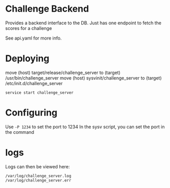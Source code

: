 # Challenge Backend

Provides a backend interface to the DB.
Just has one endpoint to fetch the scores for a challenge

See api.yaml for more info.

# Deploying

move (host) target/release/challenge_server to (target) /usr/bin/challenge_server
move (host) sysvinit/challenge_server to (target) /etc/init.d/challenge_server

`service start challenge_server`

# Configuring
Use `-P 1234` to set the port to 1234
In the sysv script, you can set the port in the command

# logs

Logs can then be viewed here:
```
/var/log/challenge_server.log
/var/log/challenge_server.err
```
